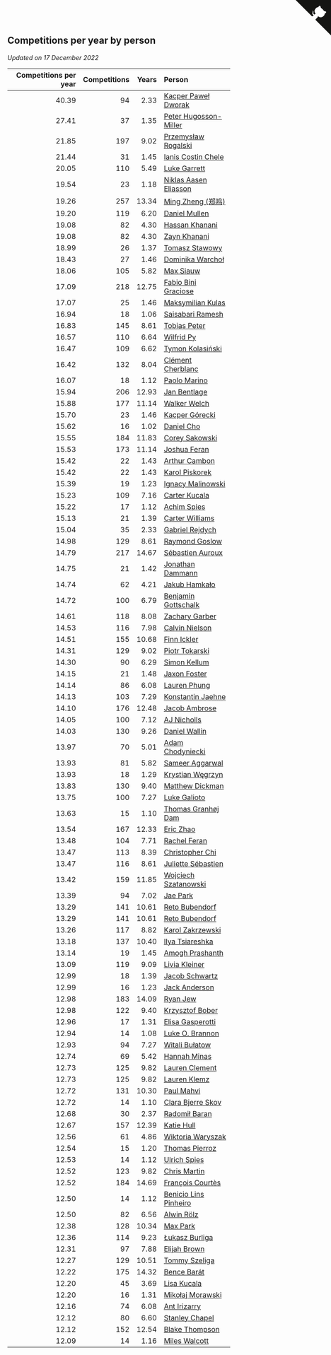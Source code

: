## Competitions per year by person

*Updated on 17 December 2022*

| Competitions per year | Competitions | Years | Person |
| ---: | ---: | ---: | :--- |
| 40.39 | 94 | 2.33 | [Kacper Paweł Dworak](https://www.worldcubeassociation.org/persons/2020DWOR01) |
| 27.41 | 37 | 1.35 | [Peter Hugosson-Miller](https://www.worldcubeassociation.org/persons/2021HUGO01) |
| 21.85 | 197 | 9.02 | [Przemysław Rogalski](https://www.worldcubeassociation.org/persons/2013ROGA02) |
| 21.44 | 31 | 1.45 | [Ianis Costin Chele](https://www.worldcubeassociation.org/persons/2021CHEL01) |
| 20.05 | 110 | 5.49 | [Luke Garrett](https://www.worldcubeassociation.org/persons/2017GARR05) |
| 19.54 | 23 | 1.18 | [Niklas Aasen Eliasson](https://www.worldcubeassociation.org/persons/2021ELIA01) |
| 19.26 | 257 | 13.34 | [Ming Zheng (郑鸣)](https://www.worldcubeassociation.org/persons/2009ZHEN11) |
| 19.20 | 119 | 6.20 | [Daniel Mullen](https://www.worldcubeassociation.org/persons/2016MULL04) |
| 19.08 | 82 | 4.30 | [Hassan Khanani](https://www.worldcubeassociation.org/persons/2018KHAN26) |
| 19.08 | 82 | 4.30 | [Zayn Khanani](https://www.worldcubeassociation.org/persons/2018KHAN28) |
| 18.99 | 26 | 1.37 | [Tomasz Stawowy](https://www.worldcubeassociation.org/persons/2021STAW01) |
| 18.43 | 27 | 1.46 | [Dominika Warchoł](https://www.worldcubeassociation.org/persons/2021WARC01) |
| 18.06 | 105 | 5.82 | [Max Siauw](https://www.worldcubeassociation.org/persons/2017SIAU02) |
| 17.09 | 218 | 12.75 | [Fabio Bini Graciose](https://www.worldcubeassociation.org/persons/2010GRAC02) |
| 17.07 | 25 | 1.46 | [Maksymilian Kulas](https://www.worldcubeassociation.org/persons/2021KULA02) |
| 16.94 | 18 | 1.06 | [Saisabari Ramesh](https://www.worldcubeassociation.org/persons/2021RAME01) |
| 16.83 | 145 | 8.61 | [Tobias Peter](https://www.worldcubeassociation.org/persons/2014PETE03) |
| 16.57 | 110 | 6.64 | [Wilfrid Py](https://www.worldcubeassociation.org/persons/2016PYWI01) |
| 16.47 | 109 | 6.62 | [Tymon Kolasiński](https://www.worldcubeassociation.org/persons/2016KOLA02) |
| 16.42 | 132 | 8.04 | [Clément Cherblanc](https://www.worldcubeassociation.org/persons/2014CHER05) |
| 16.07 | 18 | 1.12 | [Paolo Marino](https://www.worldcubeassociation.org/persons/2021MARI04) |
| 15.94 | 206 | 12.93 | [Jan Bentlage](https://www.worldcubeassociation.org/persons/2010BENT01) |
| 15.88 | 177 | 11.14 | [Walker Welch](https://www.worldcubeassociation.org/persons/2011WELC01) |
| 15.70 | 23 | 1.46 | [Kacper Górecki](https://www.worldcubeassociation.org/persons/2021GORE01) |
| 15.62 | 16 | 1.02 | [Daniel Cho](https://www.worldcubeassociation.org/persons/2021CHOD01) |
| 15.55 | 184 | 11.83 | [Corey Sakowski](https://www.worldcubeassociation.org/persons/2011SAKO01) |
| 15.53 | 173 | 11.14 | [Joshua Feran](https://www.worldcubeassociation.org/persons/2011FERA01) |
| 15.42 | 22 | 1.43 | [Arthur Cambon](https://www.worldcubeassociation.org/persons/2021CAMB01) |
| 15.42 | 22 | 1.43 | [Karol Piskorek](https://www.worldcubeassociation.org/persons/2021PISK01) |
| 15.39 | 19 | 1.23 | [Ignacy Malinowski](https://www.worldcubeassociation.org/persons/2021MALI02) |
| 15.23 | 109 | 7.16 | [Carter Kucala](https://www.worldcubeassociation.org/persons/2015KUCA01) |
| 15.22 | 17 | 1.12 | [Achim Spies](https://www.worldcubeassociation.org/persons/2021SPIE01) |
| 15.13 | 21 | 1.39 | [Carter Williams](https://www.worldcubeassociation.org/persons/2021WILL06) |
| 15.04 | 35 | 2.33 | [Gabriel Rejdych](https://www.worldcubeassociation.org/persons/2020REJD01) |
| 14.98 | 129 | 8.61 | [Raymond Goslow](https://www.worldcubeassociation.org/persons/2014GOSL01) |
| 14.79 | 217 | 14.67 | [Sébastien Auroux](https://www.worldcubeassociation.org/persons/2008AURO01) |
| 14.75 | 21 | 1.42 | [Jonathan Dammann](https://www.worldcubeassociation.org/persons/2021DAMM01) |
| 14.74 | 62 | 4.21 | [Jakub Hamkało](https://www.worldcubeassociation.org/persons/2018HAMK01) |
| 14.72 | 100 | 6.79 | [Benjamin Gottschalk](https://www.worldcubeassociation.org/persons/2016GOTT01) |
| 14.61 | 118 | 8.08 | [Zachary Garber](https://www.worldcubeassociation.org/persons/2014GARB01) |
| 14.53 | 116 | 7.98 | [Calvin Nielson](https://www.worldcubeassociation.org/persons/2014NIEL03) |
| 14.51 | 155 | 10.68 | [Finn Ickler](https://www.worldcubeassociation.org/persons/2012ICKL01) |
| 14.31 | 129 | 9.02 | [Piotr Tokarski](https://www.worldcubeassociation.org/persons/2013TOKA01) |
| 14.30 | 90 | 6.29 | [Simon Kellum](https://www.worldcubeassociation.org/persons/2016KELL12) |
| 14.15 | 21 | 1.48 | [Jaxon Foster](https://www.worldcubeassociation.org/persons/2021FOST01) |
| 14.14 | 86 | 6.08 | [Lauren Phung](https://www.worldcubeassociation.org/persons/2016PHUN02) |
| 14.13 | 103 | 7.29 | [Konstantin Jaehne](https://www.worldcubeassociation.org/persons/2015JAEH01) |
| 14.10 | 176 | 12.48 | [Jacob Ambrose](https://www.worldcubeassociation.org/persons/2010AMBR01) |
| 14.05 | 100 | 7.12 | [AJ Nicholls](https://www.worldcubeassociation.org/persons/2015NICH04) |
| 14.03 | 130 | 9.26 | [Daniel Wallin](https://www.worldcubeassociation.org/persons/2013WALL03) |
| 13.97 | 70 | 5.01 | [Adam Chodyniecki](https://www.worldcubeassociation.org/persons/2017CHOD02) |
| 13.93 | 81 | 5.82 | [Sameer Aggarwal](https://www.worldcubeassociation.org/persons/2017AGGA01) |
| 13.93 | 18 | 1.29 | [Krystian Węgrzyn](https://www.worldcubeassociation.org/persons/2021WEGR01) |
| 13.83 | 130 | 9.40 | [Matthew Dickman](https://www.worldcubeassociation.org/persons/2013DICK01) |
| 13.75 | 100 | 7.27 | [Luke Galioto](https://www.worldcubeassociation.org/persons/2015GALI02) |
| 13.63 | 15 | 1.10 | [Thomas Granhøj Dam](https://www.worldcubeassociation.org/persons/2021DAMT01) |
| 13.54 | 167 | 12.33 | [Eric Zhao](https://www.worldcubeassociation.org/persons/2010ZHAO19) |
| 13.48 | 104 | 7.71 | [Rachel Feran](https://www.worldcubeassociation.org/persons/2015FERA01) |
| 13.47 | 113 | 8.39 | [Christopher Chi](https://www.worldcubeassociation.org/persons/2014CHIC01) |
| 13.47 | 116 | 8.61 | [Juliette Sébastien](https://www.worldcubeassociation.org/persons/2014SEBA01) |
| 13.42 | 159 | 11.85 | [Wojciech Szatanowski](https://www.worldcubeassociation.org/persons/2011SZAT01) |
| 13.39 | 94 | 7.02 | [Jae Park](https://www.worldcubeassociation.org/persons/2015PARK24) |
| 13.29 | 141 | 10.61 | [Reto Bubendorf](https://www.worldcubeassociation.org/persons/2012BUBE01) |
| 13.29 | 141 | 10.61 | [Reto Bubendorf](https://www.worldcubeassociation.org/persons/2012BUBE01) |
| 13.26 | 117 | 8.82 | [Karol Zakrzewski](https://www.worldcubeassociation.org/persons/2014ZAKR01) |
| 13.18 | 137 | 10.40 | [Ilya Tsiareshka](https://www.worldcubeassociation.org/persons/2012TERE01) |
| 13.14 | 19 | 1.45 | [Amogh Prashanth](https://www.worldcubeassociation.org/persons/2021PRAS01) |
| 13.09 | 119 | 9.09 | [Livia Kleiner](https://www.worldcubeassociation.org/persons/2013KLEI03) |
| 12.99 | 18 | 1.39 | [Jacob Schwartz](https://www.worldcubeassociation.org/persons/2021SCHW01) |
| 12.99 | 16 | 1.23 | [Jack Anderson](https://www.worldcubeassociation.org/persons/2021ANDE05) |
| 12.98 | 183 | 14.09 | [Ryan Jew](https://www.worldcubeassociation.org/persons/2008JEWR01) |
| 12.98 | 122 | 9.40 | [Krzysztof Bober](https://www.worldcubeassociation.org/persons/2013BOBE01) |
| 12.96 | 17 | 1.31 | [Elisa Gasperotti](https://www.worldcubeassociation.org/persons/2021GASP01) |
| 12.94 | 14 | 1.08 | [Luke O. Brannon](https://www.worldcubeassociation.org/persons/2021BRAN02) |
| 12.93 | 94 | 7.27 | [Witali Bułatow](https://www.worldcubeassociation.org/persons/2015BUAT01) |
| 12.74 | 69 | 5.42 | [Hannah Minas](https://www.worldcubeassociation.org/persons/2017MINA04) |
| 12.73 | 125 | 9.82 | [Lauren Clement](https://www.worldcubeassociation.org/persons/2013KLEM01) |
| 12.73 | 125 | 9.82 | [Lauren Klemz](https://www.worldcubeassociation.org/persons/2013KLEM01) |
| 12.72 | 131 | 10.30 | [Paul Mahvi](https://www.worldcubeassociation.org/persons/2012MAHV01) |
| 12.72 | 14 | 1.10 | [Clara Bjerre Skov](https://www.worldcubeassociation.org/persons/2021SKOV01) |
| 12.68 | 30 | 2.37 | [Radomił Baran](https://www.worldcubeassociation.org/persons/2020BARA02) |
| 12.67 | 157 | 12.39 | [Katie Hull](https://www.worldcubeassociation.org/persons/2010HULL01) |
| 12.56 | 61 | 4.86 | [Wiktoria Waryszak](https://www.worldcubeassociation.org/persons/2018WARY01) |
| 12.54 | 15 | 1.20 | [Thomas Pierroz](https://www.worldcubeassociation.org/persons/2021PIER01) |
| 12.53 | 14 | 1.12 | [Ulrich Spies](https://www.worldcubeassociation.org/persons/2021SPIE02) |
| 12.52 | 123 | 9.82 | [Chris Martin](https://www.worldcubeassociation.org/persons/2013MART03) |
| 12.52 | 184 | 14.69 | [François Courtès](https://www.worldcubeassociation.org/persons/2008COUR01) |
| 12.50 | 14 | 1.12 | [Benicio Lins Pinheiro](https://www.worldcubeassociation.org/persons/2021PINH01) |
| 12.50 | 82 | 6.56 | [Alwin Rölz](https://www.worldcubeassociation.org/persons/2016ROLZ01) |
| 12.38 | 128 | 10.34 | [Max Park](https://www.worldcubeassociation.org/persons/2012PARK03) |
| 12.36 | 114 | 9.23 | [Łukasz Burliga](https://www.worldcubeassociation.org/persons/2013BURL01) |
| 12.31 | 97 | 7.88 | [Elijah Brown](https://www.worldcubeassociation.org/persons/2015BROW03) |
| 12.27 | 129 | 10.51 | [Tommy Szeliga](https://www.worldcubeassociation.org/persons/2012SZEL01) |
| 12.22 | 175 | 14.32 | [Bence Barát](https://www.worldcubeassociation.org/persons/2008BARA01) |
| 12.20 | 45 | 3.69 | [Lisa Kucala](https://www.worldcubeassociation.org/persons/2019KUCA01) |
| 12.20 | 16 | 1.31 | [Mikołaj Morawski](https://www.worldcubeassociation.org/persons/2021MORA01) |
| 12.16 | 74 | 6.08 | [Ant Irizarry](https://www.worldcubeassociation.org/persons/2016IRIZ02) |
| 12.12 | 80 | 6.60 | [Stanley Chapel](https://www.worldcubeassociation.org/persons/2016CHAP04) |
| 12.12 | 152 | 12.54 | [Blake Thompson](https://www.worldcubeassociation.org/persons/2010THOM03) |
| 12.09 | 14 | 1.16 | [Miles Walcott](https://www.worldcubeassociation.org/persons/2021WALC02) |


<a href="https://github.com/JustinTimeCuber/wca_statistics" class="github-corner" aria-label="View source on Github"><svg width="80" height="80" viewBox="0 0 250 250" style="fill:#151513; color:#fff; position: absolute; top: 0; border: 0; right: 0;" aria-hidden="true"><path d="M0,0 L115,115 L130,115 L142,142 L250,250 L250,0 Z"></path><path d="M128.3,109.0 C113.8,99.7 119.0,89.6 119.0,89.6 C122.0,82.7 120.5,78.6 120.5,78.6 C119.2,72.0 123.4,76.3 123.4,76.3 C127.3,80.9 125.5,87.3 125.5,87.3 C122.9,97.6 130.6,101.9 134.4,103.2" fill="currentColor" style="transform-origin: 130px 106px;" class="octo-arm"></path><path d="M115.0,115.0 C114.9,115.1 118.7,116.5 119.8,115.4 L133.7,101.6 C136.9,99.2 139.9,98.4 142.2,98.6 C133.8,88.0 127.5,74.4 143.8,58.0 C148.5,53.4 154.0,51.2 159.7,51.0 C160.3,49.4 163.2,43.6 171.4,40.1 C171.4,40.1 176.1,42.5 178.8,56.2 C183.1,58.6 187.2,61.8 190.9,65.4 C194.5,69.0 197.7,73.2 200.1,77.6 C213.8,80.2 216.3,84.9 216.3,84.9 C212.7,93.1 206.9,96.0 205.4,96.6 C205.1,102.4 203.0,107.8 198.3,112.5 C181.9,128.9 168.3,122.5 157.7,114.1 C157.9,116.9 156.7,120.9 152.7,124.9 L141.0,136.5 C139.8,137.7 141.6,141.9 141.8,141.8 Z" fill="currentColor" class="octo-body"></path></svg></a><style>.github-corner:hover .octo-arm{animation:octocat-wave 560ms ease-in-out}@keyframes octocat-wave{0%,100%{transform:rotate(0)}20%,60%{transform:rotate(-25deg)}40%,80%{transform:rotate(10deg)}}@media (max-width:500px){.github-corner:hover .octo-arm{animation:none}.github-corner .octo-arm{animation:octocat-wave 560ms ease-in-out}}</style>
